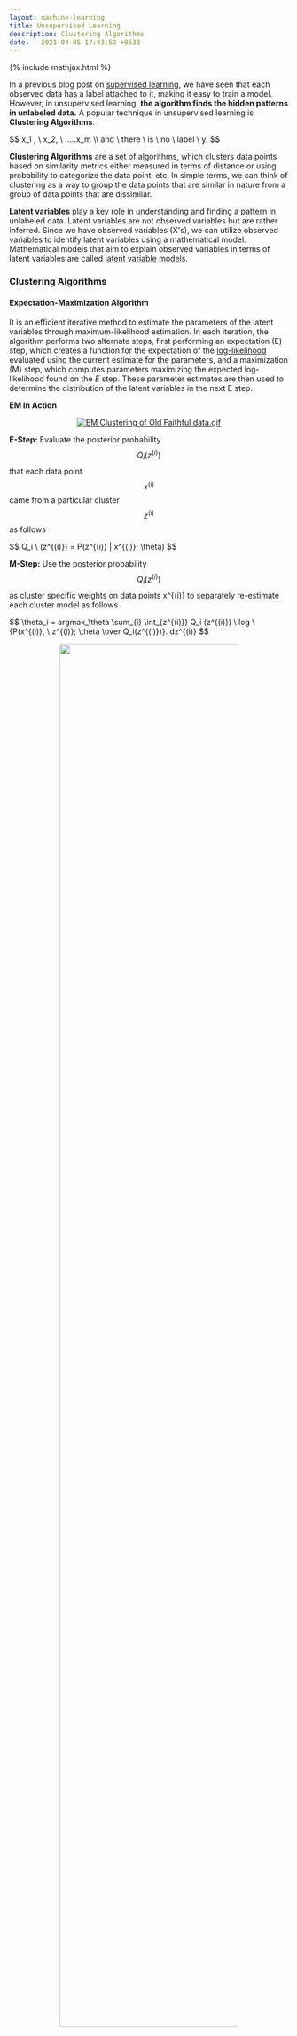 ```yaml
---
layout: machine-learning
title: Unsupervised Learning
description: Clustering Algorithms
date:   2021-04-05 17:43:52 +0530
---
```

{% include mathjax.html %}

In a previous blog post on [supervised learning](https://mayurji.github.io/machine-learning/Supervised%20Learning), we have seen that each observed data has a label attached to it, making it easy to train a model. However, in unsupervised learning, **the algorithm finds the hidden patterns in unlabeled data.** A popular technique in unsupervised learning is **Clustering Algorithms**.
<p>
$$
x_1 , \ x_2, \ .....x_m \\
and \ there \ is \ no \ label \ y.
$$
</p>

**Clustering Algorithms** are a set of algorithms, which clusters data points based on similarity metrics either measured in terms of distance or using probability to categorize the data point, etc. In simple terms, we can think of clustering as a way to group the data points that are similar in nature from a group of data points that are dissimilar.

**Latent variables** play a key role in understanding and finding a pattern in unlabeled data. Latent variables are not observed variables but are rather inferred. Since we have observed variables (X's), we can utilize observed variables to identify latent variables using a mathematical model. Mathematical models that aim to explain observed variables in terms of latent variables are called [latent variable models](https://en.wikipedia.org/wiki/Latent_variable_model). 

### Clustering Algorithms

#### Expectation-Maximization Algorithm

It is an efficient iterative method to estimate the parameters of the latent variables through maximum-likelihood estimation. In each iteration, the algorithm performs two alternate steps, first performing an expectation (E) step, which creates a function for the expectation of the [log-likelihood](https://en.wikipedia.org/wiki/Likelihood_function#Log-likelihood) evaluated using the current estimate for the parameters, and a  maximization (M) step, which computes parameters maximizing the expected log-likelihood found on the *E* step. These parameter estimates are then used to determine the distribution of the latent variables in the next E step.

**EM In Action**

<center>
<p><a href="https://commons.wikimedia.org/wiki/File:EM_Clustering_of_Old_Faithful_data.gif#/media/File:EM_Clustering_of_Old_Faithful_data.gif"><img src="https://upload.wikimedia.org/wikipedia/commons/6/69/EM_Clustering_of_Old_Faithful_data.gif" alt="EM Clustering of Old Faithful data.gif"></a><br></p>
</center>

**E-Step:** Evaluate the posterior probability $$Q_i (z^{(i)})$$ that each data point $$ x^{(i)} $$ came from a particular cluster $$z^{(i)}$$ as follows

<p>
$$
Q_i \ (z^{(i)}) = P(z^{(i)} | x^{(i)}; \theta)
$$
</p>

**M-Step:** Use the posterior probability $$ Q_i (z^{(i)}) $$ as cluster specific weights on data points x^{(i)} to separately re-estimate each cluster model as follows 
<p>
$$
\theta_i = argmax_\theta \sum_{i} \int_{z^{(i)}}  Q_i (z^{(i)}) \ log \ {P(x^{(i)}, \ z^{(i)}; \theta \over Q_i(z^{(i)})}. dz^{(i)}
$$
</p>

<center>
<img src="{{site.url}}/assets/images/ml/em_alog.png"  style="zoom: 5%  background-color:#DCDCDC;"  width="80%" height=auto/><br>
<p>Unsupervised Learning - EM Algorithm</p> 
</center>

**Simple Understanding**

* Generating Latent variables z using conditional probability over observed variable x.
* Estimating parameters θ at step t using z, x, and previous θ. θ is initialized randomly.
* Re-estimating θ for each specific cluster group.

#### K-Means Clustering Algorithm

K-Means is the most popular clustering algorithm used in unsupervised learning. The algorithm tries to partition the n observations into K-Cluster in which each observation belongs to the cluster with the nearest mean (Cluster centers or centroid).

<center>
<img src="{{site.url}}/assets/images/ml/kmean_algo.png"  style="zoom: 5%  background-color:#DCDCDC;"  width="80%" height=auto/><br>
<p>Unsupervised Learning - K-Means</p> 
</center>

At first, we randomly initialize the cluster centroids, $$ \mu_1, \mu_2, ..., \mu_k \ \in R^n $$, the k-means algorithm repeats the following steps until convergence

<p>
$$
c^{(i)} \ = \ {arg \ min}_j || \ x^{(i)} - \mu_j ||^2 \\
$$
$$
\mu_j \ = \ {\sum_{i=1}^{m} 1_{c^{(i)}=j}x^{(i)} \over \sum_{i=1}^m 1_{c^{(i)}=j}}
$$

$$
c^{(i)} -  cluster\ of\ data\ point\ i. \\
\mu_j - center\ of\ cluster\ j.
$$

</p>

**K-Means IN Action**

<center>
<p><a href="https://commons.wikimedia.org/wiki/File:K-means_convergence.gif#/media/File:K-means_convergence.gif"><img src="https://upload.wikimedia.org/wikipedia/commons/e/ea/K-means_convergence.gif" style="zoom: 5%  background-color:#DCDCDC;"  width="80%" height=auto alt="K-means convergence.gif"></a></p>
</center>

##### Simple Understanding

1. Pick the number of clusters k.
2. Select k random points from the data points as centroids.
3. Assign each data point to its nearest cluster centroid.
4. Calculate the centroids based on the newly formed cluster.
5. Repeat steps 3 and 4, until stopping criteria

##### Stopping Criteria

1. Centroids of newly formed clusters do not change
2. Points remain in the same cluster
3. Maximum number of iterations are reached

### Hierarchical Clustering

In this method, the cluster is built in the hierarchy. There are two ways to build a hierarchy 

**Agglomerative Clustering:** It follows a bottom-up hierarchy, each observation considers itself as a cluster and combines with other observations as they move up the hierarchy. The observations which are grouped together at the top of the hierarchy thus form the clusters.

**Divisive Clustering:** It follows top-down hierarchy, all observation come under one cluster and gets split as they move down the hierarchy. The observations are combined together till the last forms a cluster.

In order to decide which clusters should be combined (for agglomerative), or where a cluster should be split (for divisive), a measure of dissimilarity between sets of observations is required. Now, to separate/split each cluster or hierarchy from one another different metrics and linkage criteria are used. 

**Metrics** measures the distance between the pair of observations. The choice of an appropriate metric will influence the shape of the clusters, as some elements may be relatively closer to one another under one metric than another. 

For example, in two dimensions, under the  Manhattan distance metric, the distance between the origin (0,0) and  (0.5, 0.5) is the same as the distance between the origin and (0, 1),  while under the Euclidean distance metric the latter is strictly greater.

<center>
<img src="{{site.url}}/assets/images/ml/distance_metric.png"  style="zoom: 5%  background-color:#DCDCDC;"  width="80%" height=auto/><br>
<p>Agglomerative Clustering - Distance Metrics</p> 
</center>

The linkage criterion determines the distance between sets of observations as a function of the pairwise distances between observations and is applied in agglomerative clustering to identify the merge strategy. There different linkages

* Ward Linkage -  minimizes the sum of squared differences within all clusters. It is a variance-minimizing approach and in this sense is similar to the k-means objective function but tackled with an agglomerative hierarchical approach.
* Complete Linkage - minimizes the maximum distance between observations of pairs of clusters.
* Single Linkage - minimizes the distance between the closest observations of pairs of clusters.
* Average Linkage - minimizes the average of the distances between all observations of pairs of clusters.

<center>
<img src="{{site.url}}/assets/images/ml/hierarchical_clustering.png"  style="zoom: 5%  background-color:#DCDCDC;"  width="80%" height=auto/><br>
<p>Unsupervised Learning - Agglomerative Clustering</p> 
</center>

### Evaluation Strategy For Clustering Algorithm

Evaluation of a clustering algorithm is tricky because the algorithm has no metric validation against supervised learning. Anyway, there are few metrics that can tell us how well our clusters are formed either data points are lying at the edge of the cluster or in between two clusters in a confused state or clusters are separate from each other with neat boundaries between them. A couple of metrics used to assess the clustering algorithms are as follows

* **Silhouette Coefficient** - By noting a and b the mean distance between a sample and all other points in the same class, and between a sample and all other points in the next nearest cluster, the silhouette coefficient s for a single sample is defined as follows:
<p>
  $$
  s = {b - a \over max(a, b)}
  $$
</p>

  **Simple Understanding**

  The Silhouette Coefficient is a measure of how well samples are clustered with samples that are similar to themselves. Clustering models with a high Silhouette Coefficient are said to be dense, where samples in the same cluster are similar to each other and well separated, where samples in different clusters are not very similar to each other.

  The best value is 1 and the worst value is -1. Values near 0 indicate overlapping clusters.

* **Calinksi-Harabaz Index** - It is also known as Variance Ratio Criterion. It is the ratio between how all the data points in all clusters are dispersed within-cluster and how all the clusters are dispersed between themselves.

By noting k the number of clusters, B_k and W_k the between and within-clustering dispersion matrices respectively defined as
<p>
$$
B_k = \sum_{i=1}^k n_{c^{(i)}} \ (\mu_{c^{(i)}} - \mu) (\mu_{c^{(i)}} - \mu)^T \\

W_k = \sum_{i=1}^k  \ ({x^{(i)}} - \mu_{c^{(i)}}) (x^{(i)} - \mu_{c^{(i)}})^T
$$
</p>
the Calinski-Harabaz index s(k) indicates how well a clustering model defines its clusters, such that the higher the score, the more dense and well separated the clusters are. It is defined as follows:
<p>
$$
s_k = { Tr(B_k) \over Tr(W_k)} * {n \ - k \over k \ - 1} \\

n - Number\ of\ Data\ points \\
k - Number\ of\ Clusters \\

$$
</p>

*B*(*k*) has *k*−1 degrees of freedom, while *W*(*k*) has *n*−*k* degrees of freedom. 

As *k* grows, if the clusters were all actually just from the same population, *B* should be proportional to *k*−1, and *W* should be proportional to *n*−*k*. 

So if we scale for those degrees of freedom, it puts them more on the same scale (apart, of course, from the effectiveness of the clustering, which is what the index attempts to measure).

#### Further reading

* [EM-Algorithm](https://en.wikipedia.org/wiki/Expectation%E2%80%93maximization_algorithm)
* [MAP](https://en.wikipedia.org/wiki/Maximum_a_posteriori_estimation)
* [Posterior Probability](https://en.wikipedia.org/wiki/Posterior_probability)
* [MLE](https://en.wikipedia.org/wiki/Maximum_likelihood_estimation)
* [Likelihood Function](https://en.wikipedia.org/wiki/Likelihood_function)
* [K-Means](https://en.wikipedia.org/wiki/K-means_clustering)
* [Hierarchical Clustering](https://en.wikipedia.org/wiki/Hierarchical_clustering)
* [Linkage](https://scikit-learn.org/stable/modules/classes.html#module-sklearn.cluster)
* CS229 Standford Class
